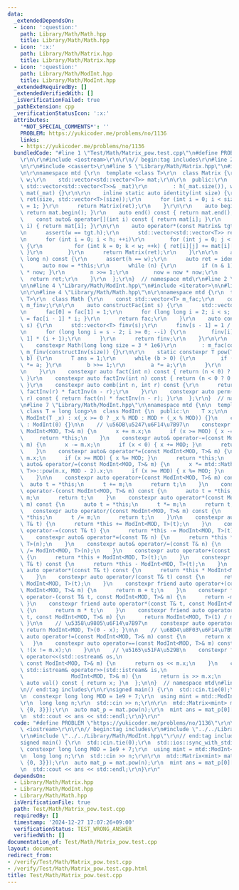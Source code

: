 ```yaml
---
data:
  _extendedDependsOn:
  - icon: ':question:'
    path: Library/Math/Math.hpp
    title: Library/Math/Math.hpp
  - icon: ':x:'
    path: Library/Math/Matrix.hpp
    title: Library/Math/Matrix.hpp
  - icon: ':question:'
    path: Library/Math/ModInt.hpp
    title: Library/Math/ModInt.hpp
  _extendedRequiredBy: []
  _extendedVerifiedWith: []
  _isVerificationFailed: true
  _pathExtension: cpp
  _verificationStatusIcon: ':x:'
  attributes:
    '*NOT_SPECIAL_COMMENTS*': ''
    PROBLEM: https://yukicoder.me/problems/no/1136
    links:
    - https://yukicoder.me/problems/no/1136
  bundledCode: "#line 1 \"Test/Math/Matrix_pow.test.cpp\"\n#define PROBLEM \"https://yukicoder.me/problems/no/1136\"\
    \r\n\r\n#include <iostream>\r\n\r\n// begin:tag includes\r\n#line 2 \"Library/Math/Matrix.hpp\"\
    \n\r\n#include <cassert>\r\n#line 5 \"Library/Math/Matrix.hpp\"\n#include <vector>\r\
    \n\r\nnamespace mtd {\r\n  template <class T>\r\n  class Matrix {\r\n    int h,\
    \ w;\r\n    std::vector<std::vector<T>> mat;\r\n\r\n  public:\r\n    Matrix(const\
    \ std::vector<std::vector<T>>& _mat)\r\n        : h(_mat.size()), w(_mat[0].size()),\
    \ mat(_mat) {}\r\n\r\n    inline static auto identity(int size) {\r\n      std::vector<std::vector<T>>\
    \ ret(size, std::vector<T>(size));\r\n      for (int i = 0; i < size; ++i) { ret[i][i]\
    \ = 1; }\r\n      return Matrix(ret);\r\n    }\r\n\r\n    auto begin() const {\
    \ return mat.begin(); }\r\n    auto end() const { return mat.end(); }\r\n\r\n\
    \    const auto& operator[](int i) const { return mat[i]; }\r\n    auto& operator[](int\
    \ i) { return mat[i]; }\r\n\r\n    auto operator*(const Matrix& tgt) const {\r\
    \n      assert(w == tgt.h);\r\n      std::vector<std::vector<T>> ret(h, std::vector<T>(tgt.w));\r\
    \n      for (int i = 0; i < h; ++i)\r\n        for (int j = 0; j < tgt.w; ++j)\
    \ {\r\n          for (int k = 0; k < w; ++k) { ret[i][j] += mat[i][k] * tgt[k][j];\
    \ }\r\n        }\r\n      return Matrix(ret);\r\n    }\r\n\r\n    auto pow(long\
    \ long n) const {\r\n      assert(h == w);\r\n      auto ret = identity(h);\r\n\
    \      auto now = *this;\r\n      while (n) {\r\n        if (n & 1) { ret = ret\
    \ * now; }\r\n        n >>= 1;\r\n        now = now * now;\r\n      }\r\n    \
    \  return ret;\r\n    }\r\n  };\r\n}  // namespace mtd\r\n#line 2 \"Library/Math/ModInt.hpp\"\
    \n\n#line 4 \"Library/Math/ModInt.hpp\"\n#include <iterator>\n\n#line 2 \"Library/Math/Math.hpp\"\
    \n\r\n#line 4 \"Library/Math/Math.hpp\"\n\r\nnamespace mtd {\r\n  template <class\
    \ T>\r\n  class Math {\r\n    const std::vector<T> m_fac;\r\n    const std::vector<T>\
    \ m_finv;\r\n\r\n    auto constructFac(int s) {\r\n      std::vector<T> fac(s);\r\
    \n      fac[0] = fac[1] = 1;\r\n      for (long long i = 2; i < s; ++i) { fac[i]\
    \ = fac[i - 1] * i; }\r\n      return fac;\r\n    }\r\n    auto constructInv(int\
    \ s) {\r\n      std::vector<T> finv(s);\r\n      finv[s - 1] = 1 / m_fac[s - 1];\r\
    \n      for (long long i = s - 2; i >= 0; --i) {\r\n        finv[i] = finv[i +\
    \ 1] * (i + 1);\r\n      }\r\n      return finv;\r\n    }\r\n\r\n  public:\r\n\
    \    constexpr Math(long long size = 3 * 1e6)\r\n        : m_fac(constructFac(size)),\
    \ m_finv(constructInv(size)) {}\r\n\r\n    static constexpr T pow(T a, long long\
    \ b) {\r\n      T ans = 1;\r\n      while (b > 0) {\r\n        if (b & 1) { ans\
    \ *= a; }\r\n        b >>= 1;\r\n        a *= a;\r\n      }\r\n      return ans;\r\
    \n    }\r\n    constexpr auto fact(int n) const { return (n < 0) ? 0 : m_fac[n];\
    \ }\r\n    constexpr auto factInv(int n) const { return (n < 0 ? 0 : m_finv[n]);\
    \ }\r\n    constexpr auto comb(int n, int r) const {\r\n      return fact(n) *\
    \ factInv(r) * factInv(n - r);\r\n    }\r\n    constexpr auto perm(int n, int\
    \ r) const { return fact(n) * factInv(n - r); }\r\n  };\r\n}  // namespace mtd\r\
    \n#line 7 \"Library/Math/ModInt.hpp\"\n\nnamespace mtd {\n\n  template <int MOD,\
    \ class T = long long>\n  class ModInt {\n  public:\n    T x;\n\n    constexpr\
    \ ModInt(T _x) : x(_x >= 0 ? _x % MOD : MOD + (_x % MOD)) {}\n    constexpr ModInt()\
    \ : ModInt(0) {}\n\n    // \u56DB\u5247\u6F14\u7B97\n    constexpr auto& operator+=(const\
    \ ModInt<MOD, T>& m) {\n      x += m.x;\n      if (x >= MOD) { x -= MOD; }\n \
    \     return *this;\n    }\n    constexpr auto& operator-=(const ModInt<MOD, T>&\
    \ m) {\n      x -= m.x;\n      if (x < 0) { x += MOD; }\n      return *this;\n\
    \    }\n    constexpr auto& operator*=(const ModInt<MOD, T>& m) {\n      x *=\
    \ m.x;\n      if (x >= MOD) { x %= MOD; }\n      return *this;\n    }\n    constexpr\
    \ auto& operator/=(const ModInt<MOD, T>& m) {\n      x *= mtd::Math<ModInt<MOD,\
    \ T>>::pow(m.x, MOD - 2).x;\n      if (x >= MOD) { x %= MOD; }\n      return *this;\n\
    \    }\n\n    constexpr auto operator+(const ModInt<MOD, T>& m) const {\n    \
    \  auto t = *this;\n      t += m;\n      return t;\n    }\n    constexpr auto\
    \ operator-(const ModInt<MOD, T>& m) const {\n      auto t = *this;\n      t -=\
    \ m;\n      return t;\n    }\n    constexpr auto operator*(const ModInt<MOD, T>&\
    \ m) const {\n      auto t = *this;\n      t *= m;\n      return t;\n    }\n \
    \   constexpr auto operator/(const ModInt<MOD, T>& m) const {\n      auto t =\
    \ *this;\n      t /= m;\n      return t;\n    }\n\n    constexpr auto& operator+=(const\
    \ T& t) {\n      return *this += ModInt<MOD, T>(t);\n    }\n    constexpr auto&\
    \ operator-=(const T& t) {\n      return *this -= ModInt<MOD, T>(t);\n    }\n\
    \    constexpr auto& operator*=(const T& n) {\n      return *this *= ModInt<MOD,\
    \ T>(n);\n    }\n    constexpr auto& operator/=(const T& n) {\n      return *this\
    \ /= ModInt<MOD, T>(n);\n    }\n    constexpr auto operator+(const T& t) const\
    \ {\n      return *this + ModInt<MOD, T>(t);\n    }\n    constexpr auto operator-(const\
    \ T& t) const {\n      return *this - ModInt<MOD, T>(t);\n    }\n    constexpr\
    \ auto operator*(const T& t) const {\n      return *this * ModInt<MOD, T>(t);\n\
    \    }\n    constexpr auto operator/(const T& t) const {\n      return *this /\
    \ ModInt<MOD, T>(t);\n    }\n    constexpr friend auto operator+(const T& t, const\
    \ ModInt<MOD, T>& m) {\n      return m + t;\n    }\n    constexpr friend auto\
    \ operator-(const T& t, const ModInt<MOD, T>& m) {\n      return -m + t;\n   \
    \ }\n    constexpr friend auto operator*(const T& t, const ModInt<MOD, T>& m)\
    \ {\n      return m * t;\n    }\n    constexpr friend auto operator/(const T&\
    \ t, const ModInt<MOD, T>& m) {\n      return ModInt<MOD, T>(1) / m * t;\n   \
    \ }\n\n    // \u5358\u9805\u6F14\u7B97\n    constexpr auto operator-() const {\
    \ return ModInt<MOD, T>(0 - x); }\n\n    // \u6BD4\u8F03\u6F14\u7B97\n    constexpr\
    \ auto operator!=(const ModInt<MOD, T>& m) const {\n      return x != m.x;\n \
    \   }\n    constexpr auto operator==(const ModInt<MOD, T>& m) const {\n      return\
    \ !(x != m.x);\n    }\n\n    // \u5165\u51FA\u529B\n    constexpr friend std::ostream&\
    \ operator<<(std::ostream& os,\n                                             \
    \ const ModInt<MOD, T>& m) {\n      return os << m.x;\n    }\n    constexpr friend\
    \ std::istream& operator>>(std::istream& is,\n                               \
    \               ModInt<MOD, T>& m) {\n      return is >> m.x;\n    }\n\n    constexpr\
    \ auto val() const { return x; }\n  };\n\n}  // namespace mtd\n#line 8 \"Test/Math/Matrix_pow.test.cpp\"\
    \n// end:tag includes\r\n\r\nsigned main() {\r\n  std::cin.tie(0);\r\n  std::ios::sync_with_stdio(0);\r\
    \n  constexpr long long MOD = 1e9 + 7;\r\n  using mint = mtd::ModInt<MOD>;\r\n\
    \r\n  long long n;\r\n  std::cin >> n;\r\n\r\n  mtd::Matrix<mint> mat({{-1, 1},\
    \ {0, 3}});\r\n  auto mat_p = mat.pow(n);\r\n  mint ans = mat_p[0][0] + mat_p[0][1];\r\
    \n  std::cout << ans << std::endl;\r\n}\r\n"
  code: "#define PROBLEM \"https://yukicoder.me/problems/no/1136\"\r\n\r\n#include\
    \ <iostream>\r\n\r\n// begin:tag includes\r\n#include \"../../Library/Math/Matrix.hpp\"\
    \r\n#include \"../../Library/Math/ModInt.hpp\"\r\n// end:tag includes\r\n\r\n\
    signed main() {\r\n  std::cin.tie(0);\r\n  std::ios::sync_with_stdio(0);\r\n \
    \ constexpr long long MOD = 1e9 + 7;\r\n  using mint = mtd::ModInt<MOD>;\r\n\r\
    \n  long long n;\r\n  std::cin >> n;\r\n\r\n  mtd::Matrix<mint> mat({{-1, 1},\
    \ {0, 3}});\r\n  auto mat_p = mat.pow(n);\r\n  mint ans = mat_p[0][0] + mat_p[0][1];\r\
    \n  std::cout << ans << std::endl;\r\n}\r\n"
  dependsOn:
  - Library/Math/Matrix.hpp
  - Library/Math/ModInt.hpp
  - Library/Math/Math.hpp
  isVerificationFile: true
  path: Test/Math/Matrix_pow.test.cpp
  requiredBy: []
  timestamp: '2024-12-27 17:07:26+09:00'
  verificationStatus: TEST_WRONG_ANSWER
  verifiedWith: []
documentation_of: Test/Math/Matrix_pow.test.cpp
layout: document
redirect_from:
- /verify/Test/Math/Matrix_pow.test.cpp
- /verify/Test/Math/Matrix_pow.test.cpp.html
title: Test/Math/Matrix_pow.test.cpp
---
```

